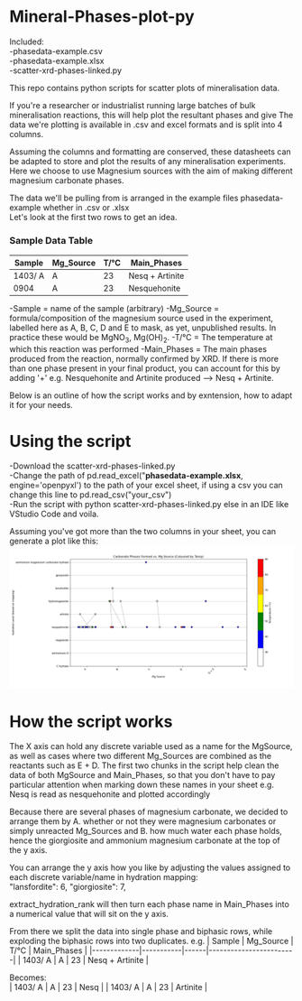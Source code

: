 # Mineral-Phases-plot-py 
Included:   
-phasedata-example.csv   
-phasedata-example.xlsx  
-scatter-xrd-phases-linked.py  

This repo contains python scripts for scatter plots of mineralisation data.

If you're a researcher or industrialist running large batches of bulk mineralisation reactions, this will help plot the resultant phases and give 
The data we're plotting is available in .csv and excel formats and is split into 4 columns.  

Assuming the columns and formatting are conserved, these datasheets can be adapted to store and plot the results of any mineralisation experiments.   
Here we choose to use Magnesium sources with the aim of making different magnesium carbonate phases.   

The data we'll be pulling from is arranged in the example files phasedata-example whether in .csv or .xlsx  
Let's look at the first two rows to get an idea. 

### Sample Data Table

| Sample      | Mg_Source | T/°C | Main_Phases           |
|-------------|-----------|------|------------------------|
| 1403/ A     | A         | 23   | Nesq + Artinite        |
| 0904        | A         | 23   | Nesquehonite           |
  
-Sample = name of the sample (arbitrary) 
-Mg_Source = formula/composition of the magnesium source used in the experiment, labelled here as A, B, C, D and E to mask, as yet, unpublished results. In practice these would be MgNO<sub>3</sub>, Mg(OH)<sub>2</sub>. 
-T/°C = The temperature at which this reaction was performed 
-Main_Phases = The main phases produced from the reaction, normally confirmed by XRD. If there is more than one phase present in your final product, you can account for this by adding '+'  e.g. Nesquehonite and Artinite produced --> Nesq + Artinite. 

Below is an outline of how the script works and by exntension, how to adapt it for your needs. 

# Using the script 
-Download the scatter-xrd-phases-linked.py   
-Change the path of pd.read_excel("**phasedata-example.xlsx**, engine='openpyxl') to the path of your excel sheet, if using a csv you can change this line to pd.read_csv("your_csv")   
-Run the script with python scatter-xrd-phases-linked.py  else in an IDE like VStudio Code and voila.     

Assuming you've got more than the two columns in your sheet, you can generate a plot like this: ![Alt text](phase-plot.png)   

# How the script works   
The X axis can hold any discrete variable used as a name for the MgSource, as well as cases where two different Mg_Sources are combined as the reactants such as E + D. 
The first two chunks in the script help clean the data of both MgSource and Main_Phases, so that you don't have to pay particular attention when marking down these names in your sheet e.g. Nesq is read as nesquehonite and plotted accordingly   

Because there are several phases of magnesium carbonate, we decided to arrange them by A. whether or not they were magnesium carbonates or simply unreacted Mg_Sources and B. how much water each phase holds, hence the giorgiosite and ammonium magnesium carbonate at the top of the y axis.   

You can arrange the y axis how you like by adjusting the values assigned to each discrete variable/name in hydration mapping:  
"lansfordite": 6,
"giorgiosite": 7,

extract_hydration_rank will then turn each phase name in Main_Phases into a numerical value that will sit on the y axis.   

From there we split the data into single phase and biphasic rows, while exploding the biphasic rows into two duplicates. e.g. 
| Sample      | Mg_Source | T/°C | Main_Phases           |
|-------------|-----------|------|------------------------|
| 1403/ A     | A         | 23   | Nesq + Artinite        |

Becomes:    
| 1403/ A     | A         | 23   | Nesq                   |
| 1403/ A     | A         | 23   | Artinite               |






